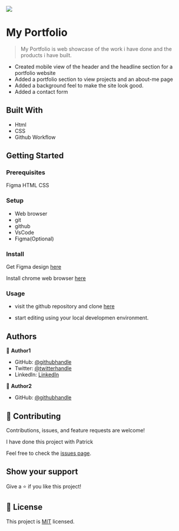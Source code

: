 ![](https://img.shields.io/badge/Microverse-blueviolet)

# My Portfolio 

> My Portfolio is web showcase of the work i have done and the products i have built.

- Created mobile view of the header and the headline section for a portfolio website
- Added a portfolio section to view projects and an about-me page
- Added a background feel to make the site look good.
- Added a contact form 



## Built With

- Html
- CSS
- Github Workflow

## Getting Started

### Prerequisites

Figma
HTML
CSS

### Setup

- Web browser
- git
- github
- VsCode
- Figma(Optional)

### Install

Get Figma design [here](https://www.figma.com/file/l7SqJ3ZfkAKih9sFxvWSR4/Microverse-Student-Project-1?node-id=0%3A1)

Install chrome web browser [here](https://www.google.com/chrome/?brand=CHBD&gclid=Cj0KCQiAxoiQBhCRARIsAPsvo-x1uykgg9kaxqBkRBz4WkrBWMJeGxeQBJrMtA8t3lU22e1y883KQy8aAtMNEALw_wcB&gclsrc=aw.ds)

### Usage

- visit the github repository and clone [here](git@github.com:iammanny/My-Portfolio.git)

- start editing using your local developmen environment.

## Authors

👤 **Author1**

- GitHub: [@githubhandle](https://github.com/iammanny)
- Twitter: [@twitterhandle](https://twitter.com/mannyphilip)
- LinkedIn: [LinkedIn](https://linkedin.com/in/emmanuel-a-philip-ikpe-a0b9823a)

👤 **Author2**

- GitHub: [@githubhandle](https://github.com/Pazzo97)

## 🤝 Contributing

Contributions, issues, and feature requests are welcome!

I have done this project with Patrick 

Feel free to check the [issues page](https://github.com/iammanny/My-Portfolio/issues/).

## Show your support

Give a ⭐️ if you like this project!

## 📝 License

This project is [MIT](./MIT.md) licensed.
